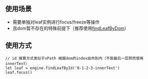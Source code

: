 ## 使用场景
* 需要单独对leaf实例进行focus/freeze等操作
* 且dom暂不存在的特殊前提下（推荐使用[findLeafByDom](./findLeafByDom.md)）
## 使用方式
```
// id 推算方式类似于xPath 根据dom的index由外到内（不取最后一层转而使用innerText）
let leaf = engine.findLeafById('0-1-2-3-innerText')
leaf.focus()
```